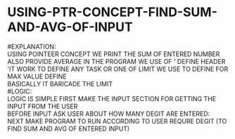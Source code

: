 # USING-PTR-CONCEPT-FIND-SUM-AND-AVG-OF-INPUT
#EXPLANATION:<BR>
USING POINTEER CONCEPT WE PRINT THE SUM OF ENTERED NUMBER ALSO PROVIDE AVERAGE
IN THE PROGRAM WE USE OF ' DEFINE HEADER 'IT WORK TO DEFINE ANY TASK OR ONE OF LIMIT WE USE TO DEFINE FOR MAX VALUE DEFINE <BR>
BASICALLY IT BARICADE THE LIMIT<BR>
#LOGIC:<BR>
LOGIC IS SIMPLE FIRST MAKE THE INPUT SECTION FOR GETTING THE INPUT FROM THE USER<BR>
BEFORE INPUT ASK USER ABOUT HOW MANY DEGIT ARE ENTERED:<BR>
NEXT MAKE PROGRAM TO RUN ACCORDING TO USER REQURE DEGIT (TO FIND SUM AND AVG OF ENTERED INPUT)<BR>

